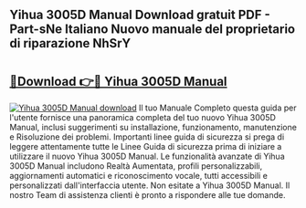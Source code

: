 ## Yihua 3005D Manual Download gratuit PDF - Part-sNe Italiano Nuovo manuale del proprietario di riparazione NhSrY

# <h2><a href="http://dfb9a4f.blite.top/?on=Yihua+3005D+Manual">🔗Download 👉🔴 Yihua 3005D Manual</a></h2>

[![Yihua 3005D Manual download](https://i.imgur.com/lujVjoI.png)](http://dfb9a4f.blite.top/?on=Yihua+3005D+Manual)
Il tuo Manuale Completo questa guida per l'utente fornisce una panoramica completa del tuo nuovo Yihua 3005D Manual, inclusi suggerimenti su installazione, funzionamento, manutenzione e Risoluzione dei problemi. Importanti linee guida di sicurezza si prega di leggere attentamente tutte le Linee Guida di sicurezza prima di iniziare a utilizzare il nuovo Yihua 3005D Manual. Le funzionalità avanzate di Yihua 3005D Manual includono Realtà Aumentata, profili personalizzabili, aggiornamenti automatici e riconoscimento vocale, tutti accessibili e personalizzati dall'interfaccia utente. Non esitate a Yihua 3005D Manual. Il nostro Team di assistenza clienti è pronto a rispondere alle tue domande.
